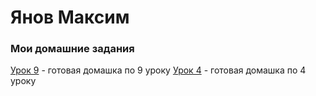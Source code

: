 # Янов Максим
### Мои домашние задания
[Урок 9](myanov.github.io/Lession_9/src/
 "Домашнее задание по 9 уроку") - готовая домашка по 9 уроку
[Урок 4](myanov.github.io/Lession_4/book/src/
 "Домашнее задание по 4 уроку") - готовая домашка по 4 уроку
